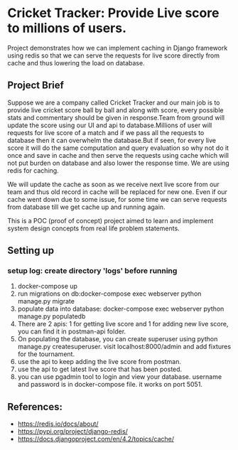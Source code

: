 # Cricket Tracker: Provide Live score to millions of users.

Project demonstrates how we can implement caching in  Django framework using redis so that we can serve the requests for live score directly from cache and thus lowering the load on database.

## Project Brief

Suppose we are a company called Cricket Tracker and our main job is to provide live cricket score ball by ball and along with score, every possible stats and commentary should be given in response.Team from ground will update the score using our UI and api to database.Millions of user will requests for live score of a match and if we pass all the requests to database then it can overwhelm the database.But if seen, for every live score it will do the same computation and query evaluation so why not do it once and save in cache and then serve the requests using cache which will not put burden on database and also lower the response time. We are using redis for caching.  <br>

We will update the cache as soon as we receive next live score from our team and thus old record in cache will be replaced for new one. Even if our cache went down due to some issue, for some time we can serve requests from database till we get cache up and running again. <br>

This is a POC (proof of concept) project aimed to learn and implement system design concepts from real life problem statements.

## Setting up

### setup log: create directory 'logs' before running

1. docker-compose up 
2. run migrations on db:docker-compose exec webserver python manage.py migrate
3. populate data into database: docker-compose exec webserver python manage.py populatedb
4. There are 2 apis: 1 for getting live score and 1 for adding new live score, you can find it in postman-api folder.
5. On populating the database, you can create superuser using python manage.py createsuperuser. visit localhost:8000/admin and add fixtures for the tournament.
6. use the api to keep adding the live score from postman.
7. use the api to get latest live score that has been posted.
8. you can use pgadmin tool to login and view your database. username and password is in docker-compose file. it works on port 5051.


## References:

- https://redis.io/docs/about/
- https://pypi.org/project/django-redis/
- https://docs.djangoproject.com/en/4.2/topics/cache/